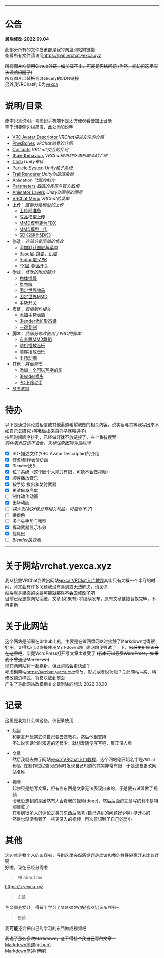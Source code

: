 ***

# 公告  <!-- {docsify-ignore} -->

**最后修改-2022.09.04**  

此部分所有的文件应该都是我的网盘网站的链接  
查看所有文件请访问<https://pan.vrchat.yexca.xyz>  

~~所有图片均使用Github外链，如加载不出，可能是网络问题 (当然，能访问这里应该没啥问题了)~~  
所有图片已替换为Staticaly的CDN链接  
另外我VRChat的ID为[yexca](https://vrchat.com/home/user/usr_16490da9-3083-4d90-baab-f19d939c2732)  

# 说明/目录 <!-- {docsify-ignore} -->

~~原本只是说明，考虑到手机端不是太方便观看便加上目录~~  
鉴于想要侧边栏简洁，此处添加说明

* [VRC Avatar Descriptor](/div/VRC_Avatar_Descriptor.md) *VRChat描述文件的介绍*
* [PhysBones](/dynamics/PhysBones.md) *VRChat动骨的介绍*
* [Contacts](/dynamics/Contacts.md) *VRChat交互的介绍*
* [State Behaviors](/div/State_Behaviors.md) *VRChat提供的状态机脚本的介绍*
* [Cloth](/div/Cloth.md) *Unity布料*
* [Particle System](/div/Particle_System.md) *Unity粒子系统*
* [Trail Renderer](/div/Trail_Renderer.md) *Unity轨迹渲染器*
* [Animation](/Summary/Anime.md) *动画的制作*
* [Parameters](/Summary/Parameters) *数值的类型与官方数值*
* [Animator Layers](/Summary/Layers.md) *Unity动画器的图层*
* [VRChat Menu](/Summary/Menu.md) *VRChat的菜单*
* 上传：*这部分是模型的上传*
    * [上传前准备](/Upload/Prepare.md)
    * [成品模型上传](/Upload/Upload.md)
    * [MMD模型转为FBX](/Upload/mmd_to_fbx.md)
    * [MMD模型上传](/Upload/mmd_upload.md)
    * [SDK2转为SDK3](/Upload/sdk2_to_sdk3.md)
* 修改：*这部分是简单的修改*
    * [添加默认图层与菜单](/editing/Playable_Layers.md)
    * [Base层-蹲姿，趴姿](/editing/Base.md)
    * [Action层-AFK](/editing/afk.md)
    * [FX层-物品开关](/editing/switch.md)
* 附加：*修改的附加部分*
    * [物体绑骨](/additional/tied_bones.md)
    * [换衣服](/additional/change_clothes.md)
    * [固定世界物品](/additional/set_object.md)
    * [固定世界MMD](/additional/set_MMD.md)
    * [手势开关](/additional/gesture.md)
* 表情：*表情制作相关*
    * [添加手势表情](/emote/emote_anim.md)
    * [Blender添加形态键](/emote/Add_BlenderShapes.md)
    * [一键复制](/emote/Pumkin_Tools.md)
* 脚本：*此部分修改使用了VRC的脚本*
    * [自身跳MMD舞蹈](/script/self_MMD.md)
    * [随机播放音乐](/script/Shuffle_Playback.md)
    * [顺序播放音乐](/script/play_in_order.md)
    * [出场动画](/script/Start.md)
* 其他：*其他修改*
    * [添加一个可以写字的笔](/other/VRLabs_Marker.md)
    * [Blender换头](/other/Blender_change_head.md)
    * [PC下移动手](/other/PC_Arm_Moving.md)
* [参考资料](/References.md)

# 待办 <!-- {docsify-ignore} -->
以下是通过评论或私信或其他渠道希望我做的相关内容，说实话与其等我写出来不如自己去研究 ~~(等我做出来自己早就精通了)~~  
按照时间顺序排列，已经做好就不放链接了，左上角有搜索  
*斜体表示应该不会做，未标注原因则为没时间*

* [x] SDK描述文件(VRC Avatar Descriptor)的介绍
* [x] 修改/制作表情动画
* [X] Blender换头
* [X] 粒子系统（这个因个人能力有限，可能不会做视频）
* [X] 顺序播放音乐
* [X] 按手势 拔出和发射武器
* [X] 更改自身亮度
* [ ] 制作动作动画
* [X] 出场动画
* [ ] *换头发(我好像没有相关物品，可能做不了)*
* [ ] 换颜色
* [ ] 多个头手势与嘴型
* [X] 挥动武器显示特效
* [X] 摇尾巴  
* [ ] *Blender换衣服*

***

# 关于网站vrchat.yexca.xyz  <!-- {docsify-ignore} -->
我从接触VRChat到做出网站[yexca'VRChat入门教程](https://vrchat.yexca.xyz)其实只有大概一个半月的时间，肯定会有许多问题我没有遇到或无法解决，请见谅  
~~然后就是里面的文章可能就那样不会去修改了吧~~  
目前已经更换网站系统，文章 ~~(如果有)~~ 将继续发布，原有文章链接替换完毕，不再更新

# 关于此网站  <!-- {docsify-ignore} -->
这个网站是部署在Github上的，主要是在做网盘网站时接触了Markdown觉得很好用，又得知可以直接使用Markdown进行建网站便尝试了一下，~~以后更新应该会在这里吧~~，毕竟WordPress打开写文章太难受了 ~~(我本可以忍受WordPress，如果我不曾遇见Markdown)~~  
~~现在两网站将一起更新，但此网站会更快点？~~  
考虑到网站<https://vrchat.yexca.xyz>修改，形式或者说功能？与此网站冲突，特修改侧边样式，将模块放到前面  
产生了将此网站改模相关文章删除的想法-2022.08.08

# 记录  <!-- {docsify-ignore} -->
这里是我为什么做这些，仅记录使用  

* 起因  
和朋友开玩笑式说自己要去做教程，然后他很支持  
不过说实话当时知道的还很少，就想着随便写写吧，反正没人看

* 文章  
然后我就去做了网站[yexca‘VRChat入门教程](https://vrchat.yexca.xyz/)，这个网站刚开始名字是`VRChat教程`，在制作过程查阅资料时发现自己知道的其实非常有限，于是~~连夜~~更改网站名称

* 视频  
起初只是想写文章，但有些东西是文章无法表现出来的，于是便去试着做了视频  
令我没想到的是居然有人会看我的视频(doge)，然后后面的文章写的也不是特别随意了  
在看到很多人的评论之类的东西后感觉 ~~(自己遇到的问题好少啊)~~ 挺开心的  
然后也渐渐看到了一些更深入的视频，再次意识到了自己的弱小  

# 其他  <!-- {docsify-ignore} -->
这边就是我个人的东西啦，写到这里突然感觉还是应该和我的博客隔离开来比较好啊  
好啦，现在已经分离啦

> All about me

<https://a.yexca.xyz>

> 文章

写文章是爱好，得益于学习了Markdown更喜欢记录东西啦~  

> 视频

我**可能**还会把自己的学习的东西做成视频吧  

~~我说了那么多次Markdown，这不得挂个我自己写的文章：~~  
[Markdown简述(github)](https://git.yexca.xyz/#/Markdown/Markdown_Guide)  
[Markdown简述(博客)](https://yexca.xyz/index.php/2022/05/28/markdown%e7%ae%80%e6%98%93%e5%85%a5%e9%97%a8%e5%ad%a6%e4%b9%a0%e7%ac%94%e8%ae%b0/)
